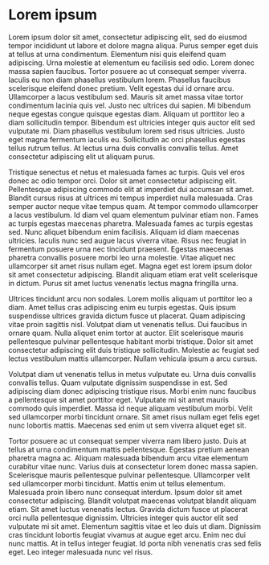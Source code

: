 # Lorem ipsum

Lorem ipsum dolor sit amet, consectetur adipiscing elit, sed do eiusmod tempor incididunt ut labore et dolore magna aliqua. Purus semper eget duis at tellus at urna condimentum. Elementum nisi quis eleifend quam adipiscing. Urna molestie at elementum eu facilisis sed odio. Lorem donec massa sapien faucibus. Tortor posuere ac ut consequat semper viverra. Iaculis eu non diam phasellus vestibulum lorem. Phasellus faucibus scelerisque eleifend donec pretium. Velit egestas dui id ornare arcu. Ullamcorper a lacus vestibulum sed. Mauris sit amet massa vitae tortor condimentum lacinia quis vel. Justo nec ultrices dui sapien. Mi bibendum neque egestas congue quisque egestas diam. Aliquam ut porttitor leo a diam sollicitudin tempor. Bibendum est ultricies integer quis auctor elit sed vulputate mi. Diam phasellus vestibulum lorem sed risus ultricies. Justo eget magna fermentum iaculis eu. Sollicitudin ac orci phasellus egestas tellus rutrum tellus. At lectus urna duis convallis convallis tellus. Amet consectetur adipiscing elit ut aliquam purus.

Tristique senectus et netus et malesuada fames ac turpis. Quis vel eros donec ac odio tempor orci. Dolor sit amet consectetur adipiscing elit. Pellentesque adipiscing commodo elit at imperdiet dui accumsan sit amet. Blandit cursus risus at ultrices mi tempus imperdiet nulla malesuada. Cras semper auctor neque vitae tempus quam. At tempor commodo ullamcorper a lacus vestibulum. Id diam vel quam elementum pulvinar etiam non. Fames ac turpis egestas maecenas pharetra. Malesuada fames ac turpis egestas sed. Nunc aliquet bibendum enim facilisis. Aliquam id diam maecenas ultricies. Iaculis nunc sed augue lacus viverra vitae. Risus nec feugiat in fermentum posuere urna nec tincidunt praesent. Egestas maecenas pharetra convallis posuere morbi leo urna molestie. Vitae aliquet nec ullamcorper sit amet risus nullam eget. Magna eget est lorem ipsum dolor sit amet consectetur adipiscing. Blandit aliquam etiam erat velit scelerisque in dictum. Purus sit amet luctus venenatis lectus magna fringilla urna.

Ultrices tincidunt arcu non sodales. Lorem mollis aliquam ut porttitor leo a diam. Amet tellus cras adipiscing enim eu turpis egestas. Quis ipsum suspendisse ultrices gravida dictum fusce ut placerat. Quam adipiscing vitae proin sagittis nisl. Volutpat diam ut venenatis tellus. Dui faucibus in ornare quam. Nulla aliquet enim tortor at auctor. Elit scelerisque mauris pellentesque pulvinar pellentesque habitant morbi tristique. Dolor sit amet consectetur adipiscing elit duis tristique sollicitudin. Molestie ac feugiat sed lectus vestibulum mattis ullamcorper. Nullam vehicula ipsum a arcu cursus.

Volutpat diam ut venenatis tellus in metus vulputate eu. Urna duis convallis convallis tellus. Quam vulputate dignissim suspendisse in est. Sed adipiscing diam donec adipiscing tristique risus. Morbi enim nunc faucibus a pellentesque sit amet porttitor eget. Vulputate mi sit amet mauris commodo quis imperdiet. Massa id neque aliquam vestibulum morbi. Velit sed ullamcorper morbi tincidunt ornare. Sit amet risus nullam eget felis eget nunc lobortis mattis. Maecenas sed enim ut sem viverra aliquet eget sit.

Tortor posuere ac ut consequat semper viverra nam libero justo. Duis at tellus at urna condimentum mattis pellentesque. Egestas pretium aenean pharetra magna ac. Aliquam malesuada bibendum arcu vitae elementum curabitur vitae nunc. Varius duis at consectetur lorem donec massa sapien. Scelerisque mauris pellentesque pulvinar pellentesque. Ullamcorper velit sed ullamcorper morbi tincidunt. Mattis enim ut tellus elementum. Malesuada proin libero nunc consequat interdum. Ipsum dolor sit amet consectetur adipiscing. Blandit volutpat maecenas volutpat blandit aliquam etiam. Sit amet luctus venenatis lectus. Gravida dictum fusce ut placerat orci nulla pellentesque dignissim. Ultricies integer quis auctor elit sed vulputate mi sit amet. Elementum sagittis vitae et leo duis ut diam. Dignissim cras tincidunt lobortis feugiat vivamus at augue eget arcu. Enim nec dui nunc mattis. At in tellus integer feugiat. Id porta nibh venenatis cras sed felis eget. Leo integer malesuada nunc vel risus.
